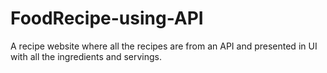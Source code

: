 # FoodRecipe-using-API
A recipe website where all the recipes are from an API and presented in UI with all the ingredients and servings.
